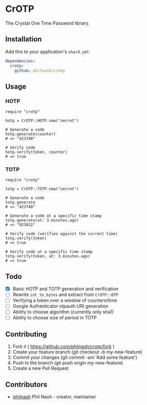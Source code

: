 # CrOTP

The Crystal One Time Password library.

## Installation

Add this to your application's `shard.yml`:

```yaml
dependencies:
  crotp:
    github: philnash/crotp
```

## Usage

### HOTP

```crystal
require "crotp"

hotp = CrOTP::HOTP.new("secret")

# Generate a code
hotp.generate(counter)
# => "423748"

# Verify code
hotp.verify(token, counter)
# => true
```

### TOTP

```crystal
require "crotp"

totp = CrOTP::TOTP.new("secret")

# Generate a code
totp.generate
# => "423748"

# Generate a code at a specific time stamp
totp.generate(at: 3.minutes.ago)
# => "923832"

# Verify code (verifies against the current time)
totp.verify(token)
# => true

# Verify code at a specific time stamp
totp.verify(token, at: 3.minutes.ago)
# => true

```

## Todo

- [x] Basic HOTP and TOTP generation and verification
- [ ] Rewrite `int_to_bytes` and extract from `CrOTP::OTP`
- [ ] Verifying a token over a window of counters/time
- [ ] Google Authenticator otpauth URI generation
- [ ] Ability to choose algorithm (currently only sha1)
- [ ] Ability to choose size of period in TOTP

## Contributing

1. Fork it ( https://github.com/philnash/crotp/fork )
2. Create your feature branch (git checkout -b my-new-feature)
3. Commit your changes (git commit -am 'Add some feature')
4. Push to the branch (git push origin my-new-feature)
5. Create a new Pull Request

## Contributors

- [philnash](https://github.com/philnash) Phil Nash - creator, maintainer
